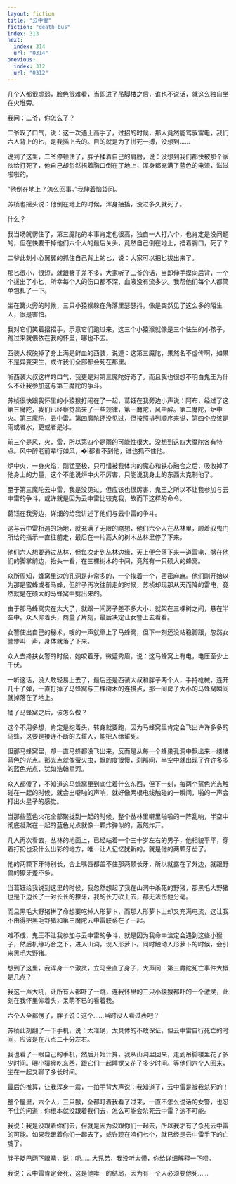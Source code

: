 ```yaml
---
layout: fiction
title: "云中雷"
fiction: "death_bus"
index: 313
next:
  index: 314
  url: "0314"
previous:
  index: 312
  url: "0312"
---
```

几个人都很虚弱，脸色很难看，当即进了吊脚楼之后，谁也不说话，就这么独自坐在火堆旁。

我问：二爷，你怎么了？

二爷叹了口气，说：这一次遇上高手了，过招的时候，那人竟然能驾驭雷电，我们六人背上的匕，是我插上去的。目的就是为了拼死一搏，没想到……

说到了这里，二爷停顿住了，胖子揉着自己的肩膀，说：没想到我们都快被那个家伙给打死了，他自己却忽然捂着胸口倒在了地上，浑身都充满了蓝色的电流，滋滋啦啦的。

“他倒在地上？怎么回事。”我伸着脑袋问。

苏桢也摇头说：他倒在地上的时候，浑身抽搐，没过多久就死了。

什么？

我当场就愣住了，第三魔陀的本事肯定也很高，独自一人打六个，也肯定是没问题的，但在快要干掉他们六个人的最后关头，竟然自己倒在地上，捂着胸口，死了？

二爷此刻小心翼翼的抓住自己背上的匕，说：大家可以把匕拔出来了。

那匕很小，很短，就跟簪子差不多，大家听了二爷的话，当即伸手摸向后背，一个个拔出了小匕，所幸每个人的伤口都不深，血液没有流多少。我帮他们每个人都简单包扎了一下。

坐在篝火旁的时候，三只小猿猴躲在角落里瑟瑟抖，像是突然见了这么多的陌生人，很是害怕。

我对它们笑着招招手，示意它们跑过来，这三个小猿猴就像是三个怯生的小孩子，跑过来就偎依在我的怀里，哪也不去。

西装大叔脱掉了身上满是鲜血的西装，说道：这第三魔陀，果然名不虚传啊，如果不是异变突生，或许我们全部都会死在那里。

听西装大叔这样的口气，我更是对第三魔陀好奇了。而且我也很想不明白鬼王为什么不让我参加这与第三魔陀的争斗。

苏桢很快跟我怀里的小猿猴打闹在了一起，葛钰在我旁边小声说：阿布，经过了这第三魔陀，我们已经察觉出来了一些规律，第一魔陀，风中醉。第二魔陀，炉中火。第三魔陀，云中雷。第四魔陀还没见过，但按照排列顺序来说，第四个应该是雨或者水，更或者是冰。

前三个是风，火，雷，所以第四个是雨的可能性很大。没想到这四大魔陀各有特点。风中醉老前辈行如风，�l都看不到他，谁也抓不住他。

炉中火，一身火焰，刚猛至极，只可惜被我体内的魔心和铁心融合之后，吸收掉了他身上的力量，这个不能说炉中火不厉害，只能说我身上的东西太克制他了。

至于第三魔陀云中雷，我是没见过，但应该也很厉害，鬼王之所以不让我参加与云中雷的争斗，或许就是因为云中雷比较克我，故而下这样的命令。

葛钰在我旁边，详细的给我讲述了他们与云中雷的争斗。

这与云中雷相遇的场地，就充满了无限的瞎想，他们六个人在丛林里，顺着驭鬼门所给的指示一直往前走，最后在一片高大的树木丛林里停了下来。

他们六人想要通过丛林，但每次走到丛林边缘，天上便会落下来一道雷电，劈在他们的脚掌前边，抬头一看，在三棵树木的中间，竟然有一只硕大的蜂窝。

众所周知，蜂窝里边的孔洞是非常多的，一个挨着一个，密密麻麻。他们刚开始以为那是蜜蜂或者马蜂，但胖子再次往前走的时候，苏桢却现那从天而降的雷电，竟然就是在硕大的马蜂窝中劈出来的。

由于那马蜂窝实在太大了，就跟一间房子差不多大小，就架在三棵树之间，悬在半空中。众人仰着头，商量了片刻，最后决定让女警上去看看。

女警使出自己的秘术，嗖的一声就窜上了马蜂窝，但下一刻还没站稳脚跟，忽然女警惨叫一声，身体就落了下来。

众人去搀扶女警的时候，她咬着牙，微蹙秀眉，说：这马蜂窝上有电，电压至少上千伏。

一听这话，没人敢轻易上去了，最后还是西装大叔和胖子两个人，手持枪械，连开几十子弹，一直打掉了马蜂窝与三棵树木的连接点，那一间房子大小的马蜂窝瞬间就掉落在了地上。

捅了马蜂窝之后，该怎么做？

这个不用多想，肯定是抱着头，转身就要跑，因为马蜂窝里肯定会飞出许许多多的马蜂，这要是接连不断的去蜇人，能把人给蜇死。

但那马蜂窝里，却一直马蜂都没飞出来，反而是从每一个蜂巢孔洞中飘出来一缕缕蓝色的光点。那光点就像萤火虫，飘的度很慢，刹那间，半空中就出现了许许多多的蓝色光点，犹如浩翰星河。

众人都傻了，不知道这马蜂窝里到底住着什么东西，但下一刻，每两个蓝色光点触碰在一起的时候，就会出噼啪的声响，就好像两根电线触碰的一瞬间，啪的一声会打出火星子的感觉。

当那些蓝色火花全部聚拢到一起的时候，整个丛林里噼里啪啦的一阵乱响，半空中彻底凝聚在一起的蓝色光点就像一颗炸弹似的，轰然炸开。

几人再次看去，丛林的地面上，已经站着一个三十岁左右的男子，他相貌平平，穿着打扮也没什么出彩的地方，唯一让人记忆犹新的，就是他的两颗牙齿了。

他的两颗下牙特别长，合上嘴唇都盖不住那两颗长牙，所以就露在了外边，就跟野兽的獠牙差不多。

当葛钰给我说到这里的时候，我忽然想起了我在山洞中杀死的野猪，那黑毛大野猪也是下边长了一对长长的獠牙，我的长刀砍上去，都无法伤他分毫。

而且黑毛大野猪拼了命想要吃掉人形萝卜，而那人形萝卜上却又充满电流，这让我不由得把黑毛野猪和第三魔陀云中雷联系在了一起。

难不成，鬼王不让我参加与云中雷的争斗，就是因为我命中注定会遇到这些小猴子，然后机缘巧合之下，进入山洞，现人形萝卜。同时触动人形萝卜的时候，会引来黑毛大野猪。

想到了这里，我浑身一个激灵，立马坐直了身子，大声问：第三魔陀死亡事件大概是几点？

我这一声大吼，让所有人都吓了一跳，连我怀里的三只小猿猴都吓的一个激灵，此刻在我怀里仰着头，呆萌不已的看着我。

六个人全都愣了，胖子说：这个……当时没人看过表吧？

苏桢此刻翻了一下手机，说：太准确，太具体的不敢保证，但云中雷自行死亡的时间，应该是在八点二十分左右。

我也看了一眼自己的手机，然后开始计算，我从山洞里回来，走到吊脚楼里花了多少时间。喂小猿猴吃东西，跟它们一起睡觉又花了多少时间。等他们六个人回来，坐在一起又聊了多长时间。

最后的推算，让我浑身一震，一拍手背大声说：我知道了，云中雷是被我杀死的！

整个屋里，六个人，三只猴，全都盯着我看了过来，一直不怎么说话的女警，也忍不住的问道：你根本就没跟着我们去，怎么可能会杀死云中雷？这不可能。

我说：我是没跟着你们去，但就是因为没跟你们一起去，所以我才有了杀死云中雷的可能。如果我跟着你们一起去了，或许现在咱们七个，就已经是云中雷手下的亡魂了。

胖子眨巴两下眼睛，说：呃……大兄弟，我没听太懂，你给详细解释一下呗。

我说：云中雷肯定会死，这是他唯一的结局，因为有一个人必须要他死……